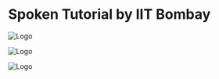 # Spoken Tutorial by IIT Bombay 

![Logo](https://github.com/yashraj9011/AIDS-Semester-7/blob/master/Spoken%20Tutorial%20Exams%20(IIT%20Bombay)/Screenshot%20from%202023-11-02%2008-38-42.png)

![Logo](https://github.com/yashraj9011/AIDS-Semester-7/blob/master/Spoken%20Tutorial%20Exams%20(IIT%20Bombay)/Screenshot%20from%202023-11-02%2008-38-56.png)


![Logo](https://github.com/yashraj9011/AIDS-Semester-7/blob/master/Spoken%20Tutorial%20Exams%20(IIT%20Bombay)/Screenshot%20from%202023-11-02%2008-38-35.png)

